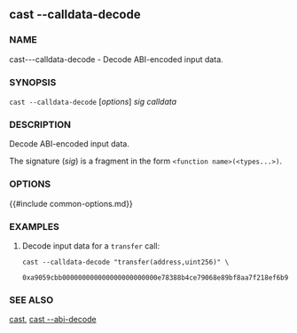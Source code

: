 ## cast --calldata-decode

### NAME

cast---calldata-decode - Decode ABI-encoded input data.

### SYNOPSIS

``cast --calldata-decode`` [*options*] *sig* *calldata*

### DESCRIPTION

Decode ABI-encoded input data.

The signature (*sig*) is a fragment in the form `<function name>(<types...>)`.

### OPTIONS

{{#include common-options.md}}

### EXAMPLES

1. Decode input data for a `transfer` call:

       cast --calldata-decode "transfer(address,uint256)" \
        0xa9059cbb000000000000000000000000e78388b4ce79068e89bf8aa7f218ef6b9ab0e9d0000000000000000000000000000000000000000000000000008a8e4b1a3d8000

### SEE ALSO

[cast](./cast.md), [cast --abi-decode](./cast--abi-decode.md)

